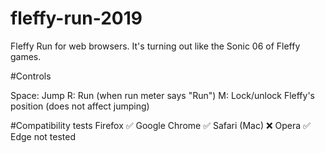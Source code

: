 # fleffy-run-2019
Fleffy Run for web browsers. It's turning out like the Sonic 06 of Fleffy games.


#Controls

Space: Jump
R: Run (when run meter says "Run")
M: Lock/unlock Fleffy's position (does not affect jumping)


#Compatibility tests
Firefox ✅
Google Chrome ✅
Safari (Mac) ❌
Opera ✅
Edge not tested
